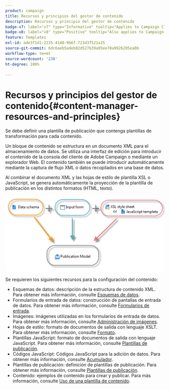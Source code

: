 ```yaml
---
product: campaign
title: Recursos y principios del gestor de contenido
description: Recursos y principio del gestor de contenido
badge-v7: label="v7" type="Informative" tooltip="Applies to Campaign Classic v7"
badge-v8: label="v8" type="Positive" tooltip="Also applies to Campaign v8"
feature: Templates
exl-id: ade3f1d1-2235-4148-9b6f-721d3f521a15
source-git-commit: 6dc6aeb5adeb82d527b39a05ee70a9926205ea0b
workflow-type: tm+mt
source-wordcount: '238'
ht-degree: 100%

---
```


# Recursos y principios del gestor de contenido{#content-manager-resources-and-principles}



Se debe definir una plantilla de publicación que contenga plantillas de transformación para cada contenido.

Un bloque de contenido se estructura en un documento XML para el almacenamiento de datos. Se utiliza una interfaz de edición para introducir el contenido de la consola del cliente de Adobe Campaign o mediante un explorador Web. El contenido también se puede introducir automáticamente mediante la captura de flujo XML o datos recopilados en una base de datos.

Al combinar el documento XML y las hojas de estilo de plantilla XSL o JavaScript, se genera automáticamente la proyección de la plantilla de publicación en los distintos formatos (HTML, texto).

![](assets/d_ncs_content_process.png)

Se requieren los siguientes recursos para la configuración del contenido:

* Esquemas de datos: descripción de la estructura de contenido XML. Para obtener más información, consulte [Esquemas de datos](data-schemas.md).
* Formularios de entrada de datos: construcción de pantallas de entrada de datos. Para obtener más información, consulte [Formularios de entrada](input-forms.md).
* Imágenes: imágenes utilizadas en los formularios de entrada de datos. Para obtener más información, consulte [Administración de imágenes](formatting.md#image-management).
* Hojas de estilo: formato de documentos de salida con lenguaje XSLT. Para obtener más información, consulte [Formato](formatting.md).
* Plantillas JavaScript: formato de documentos de salida con lenguaje JavaScript. Para obtener más información, consulte [Plantillas de publicación](publication-templates.md).
* Códigos JavaScript: Códigos JavaScript para la adición de datos. Para obtener más información, consulte [Acumulador](publication-templates.md#aggregator).
* Plantillas de publicación: definición de plantillas de publicación. Para obtener más información, consulte [Plantillas de publicación](publication-templates.md).
* Contenido: ejemplos de contenido para crear y publicar. Para más información, consulte [Uso de una plantilla de contenido](using-a-content-template.md).
